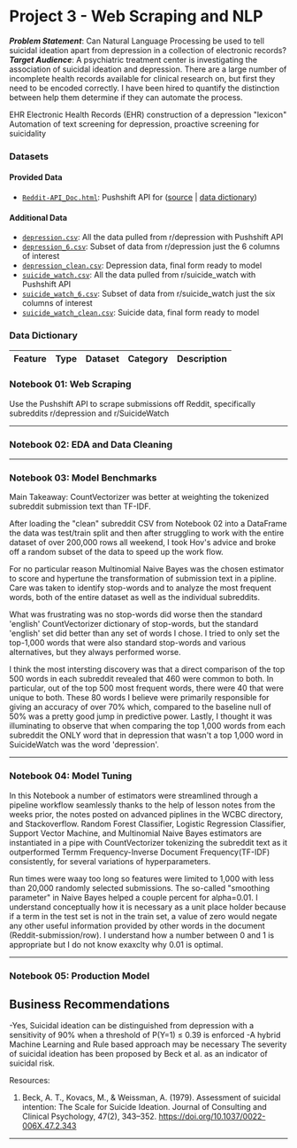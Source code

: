 # Project 3 - Web Scraping and NLP

***Problem Statement***: Can Natural Language Processing be used to tell suicidal ideation apart from depression in a collection of electronic records?
***Target Audience***: A psychiatric treatment center is investigating the association of suicidal ideation and depression. There are a large number of incomplete health records available for clinical research on, but first they need to be encoded correctly. I have been hired to quantify the distinction between help them determine if they can automate the process.


EHR Electronic Health Records (EHR)
construction of a depression "lexicon"
Automation of text screening for depression, proactive screening for suicidality

### Datasets

#### Provided Data

* [`Reddit-API_Doc.html`](./data/Reddit-API_Doc.html): Pushshift API for  ([source](https://pushshift.io/) | [data dictionary](http://jse.amstat.org/v19n3/decock/DataDocumentation.txt))

#### Additional Data
* [`depression.csv`](./data/depression.csv): All the data pulled from r/depression with Pushshift API 
* [`depression_6.csv`](./data/depression_6.csv): Subset of data from r/depression just the 6 columns of interest
* [`depression_clean.csv`](./depression_clean/test.csv): Depression data, final form ready to model
* [`suicide_watch.csv`](./data/suicide_watch.csv): All the data pulled from r/suicide_watch with Pushshift API
* [`suicide_watch_6.csv`](./data/suicide_watch_6.csv): Subset of data from r/suicide_watch just the six columns of interest
* [`suicide_watch_clean.csv`](./data/suicide_watch_clean.csv): Suicide data, final form ready to model

### Data Dictionary

|Feature|Type|Dataset|Category|Description|
|---|---|---|---|---|
 
 ### Notebook 01: Web Scraping
 
 Use the Pushshift API to scrape submissions off Reddit, specifically subreddits r/depression and r/SuicideWatch 
 
 ---
 ### Notebook 02: EDA and Data Cleaning
 
 ---
 ### Notebook 03: Model Benchmarks
 
 Main Takeaway: CountVectorizer was better at weighting the tokenized subreddit submission text than TF-IDF. 
 
 After loading the "clean" subreddit CSV from Notebook 02 into a DataFrame the data was test/train split and then after struggling to work with the entire dataset of over 200,000 rows all weekend, I took Hov's advice and broke off a random subset of the data to speed up the work flow.
 
 For no particular reason Multinomial Naive Bayes was the chosen estimator to score and hypertune the transformation of submission text in a pipline. Care was taken to identify stop-words and to analyze the most frequent words, both of the entire dataset as well as the individual subreddits.
 
 What was frustrating was no stop-words did worse then the standard 'english' CountVectorizer dictionary of stop-words, but the standard 'english' set did better than any set of words I chose. I tried to only set the top-1,000 words that were also standard stop-words and various alternatives, but they always performed worse.
 
 I think the most intersting discovery was that a direct comparison of the top 500 words in each subreddit revealed that 460 were common to both. In particular, out of the top 500 most frequent words, there were 40 that were unique to both. These 80 words I believe were primarily responsible for giving an accuracy of over 70% which, compared to the baseline null of 50% was a pretty good jump in predictive power. Lastly, I thought it was illuminating to observe that when comparing the top 1,000 words from each subreddit the ONLY word that in depression that wasn't a top 1,000 word in SuicideWatch was the word 'depression'.
 
 ---
 ### Notebook 04: Model Tuning
 In this Notebook a number of estimators were streamlined through a pipeline workflow seamlessly thanks to the help of lesson notes from the weeks prior, the notes posted on advanced piplines in the WCBC directory, and Stackoverflow. Random Forest Classifier, Logistic Regression Classifier, Support Vector Machine, and Multinomial Naive Bayes estimators are instantiated in a pipe with CountVectorizer tokenizing the subreddit text as it outperformed Termm Frequency-Inverse Document Frequency(TF-IDF) consistently, for several variations of hyperparameters.
 
 Run times were waay too long so features were limited to 1,000 with less than 20,000 randomly selected submissions. The so-called "smoothing parameter" in Naive Bayes helped a couple percent for alpha=0.01. I understand conceptually how it is necessary as a unit place holder because if a term in the test set is not in the train set, a value of zero would negate any other useful information provided by other words in the document (Reddit-submission/row). I understand how a number between 0 and 1 is appropriate but I do not know exaxclty why 0.01 is optimal.
 
 ---
 ### Notebook 05: Production Model
 ## Business Recommendations
-Yes, Suicidal ideation can be distinguished from depression with a sensitivity of 90% when a threshold of P(Y=1) ≤ 0.39 is enforced
-A hybrid Machine Learning and Rule based approach may be necessary
 The severity of suicidal ideation has been proposed by Beck et al. as an indicator of suicidal risk.
 
Resources:

1. Beck, A. T., Kovacs, M., & Weissman, A. (1979). Assessment of suicidal intention: The Scale for Suicide Ideation. Journal of Consulting and Clinical Psychology, 47(2), 343–352. https://doi.org/10.1037/0022-006X.47.2.343

 ---
